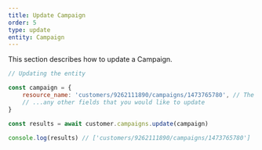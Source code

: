 ```yaml
---
title: Update Campaign
order: 5
type: update
entity: Campaign
---
```


This section describes how to update a Campaign.

```javascript
// Updating the entity

const campaign = {
    resource_name: 'customers/9262111890/campaigns/1473765780', // The resource_name is required
    // ...any other fields that you would like to update
}

const results = await customer.campaigns.update(campaign)

console.log(results) // ['customers/9262111890/campaigns/1473765780']
```
